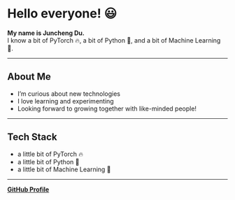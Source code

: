 # Hello everyone! 😃

**My name is Juncheng Du.**  
I know a bit of PyTorch 🔥, a bit of Python 🐍, and a bit of Machine Learning 🤖.

---

## About Me
- I’m curious about new technologies  
- I love learning and experimenting  
- Looking forward to growing together with like-minded people!

---

## Tech Stack
- a little bit of PyTorch 🔥  
- a little bit of Python 🐍  
- a little bit of Machine Learning 🤖  

---

[**GitHub Profile**](https://github.com/DuNothing)
